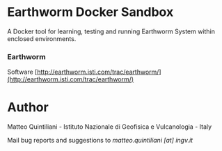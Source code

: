 # Earthworm Docker Sandbox

A Docker tool for learning, testing and running Earthworm System within enclosed environments.

### Earthworm

Software [http://earthworm.isti.com/trac/earthworm/](http://earthworm.isti.com/trac/earthworm/)

# Author

Matteo Quintiliani - Istituto Nazionale di Geofisica e Vulcanologia - Italy

Mail bug reports and suggestions to *matteo.quintiliani [at] ingv.it*

